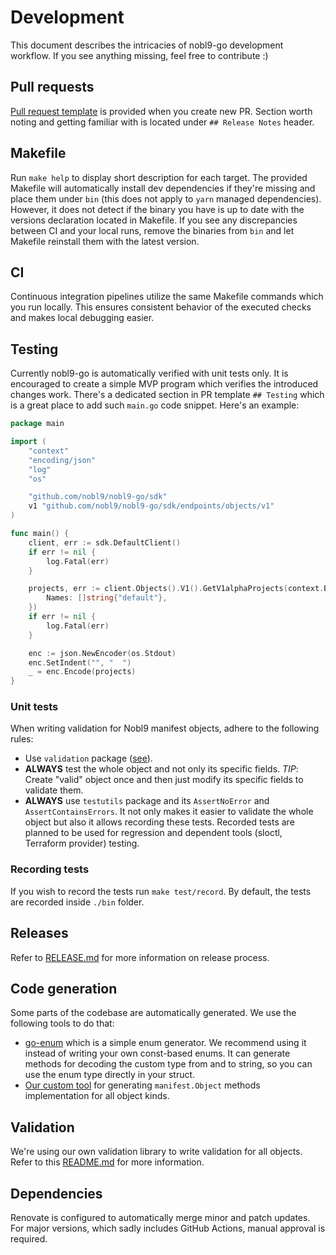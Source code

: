 # Development

This document describes the intricacies of nobl9-go development workflow.
If you see anything missing, feel free to contribute :)

## Pull requests

[Pull request template](.github/pull_request_template.md)
is provided when you create new PR.
Section worth noting and getting familiar with is located under
`## Release Notes` header.

## Makefile

Run `make help` to display short description for each target.
The provided Makefile will automatically install dev dependencies if they're
missing and place them under `bin`
(this does not apply to `yarn` managed dependencies).
However, it does not detect if the binary you have is up to date with the
versions declaration located in Makefile.
If you see any discrepancies between CI and your local runs, remove the
binaries from `bin` and let Makefile reinstall them with the latest version.

## CI

Continuous integration pipelines utilize the same Makefile commands which
you run locally. This ensures consistent behavior of the executed checks
and makes local debugging easier.

## Testing

Currently nobl9-go is automatically verified with unit tests only.
It is encouraged to create a simple MVP program which verifies the introduced
changes work. There's a dedicated section in PR template `## Testing` which
is a great place to add such `main.go` code snippet.
Here's an example:

```go
package main

import (
	"context"
	"encoding/json"
	"log"
	"os"

	"github.com/nobl9/nobl9-go/sdk"
	v1 "github.com/nobl9/nobl9-go/sdk/endpoints/objects/v1"
)

func main() {
	client, err := sdk.DefaultClient()
	if err != nil {
		log.Fatal(err)
	}

	projects, err := client.Objects().V1().GetV1alphaProjects(context.Background(), v1.GetProjectsRequest{
		Names: []string{"default"},
	})
	if err != nil {
		log.Fatal(err)
	}

	enc := json.NewEncoder(os.Stdout)
	enc.SetIndent("", "  ")
	_ = enc.Encode(projects)
}
```

### Unit tests

When writing validation for Nobl9 manifest objects, adhere to the following
rules:

- Use `validation` package ([see](#validation)).
- **ALWAYS** test the whole object and not only its specific fields.
  *TIP*: Create "valid" object once and then just modify its specific fields
  to validate them.
- **ALWAYS** use `testutils` package and its `AssertNoError` and
  `AssertContainsErrors`. It not only makes it easier to validate the whole
  object but also it allows recording these tests.
  Recorded tests are planned to be used for regression and dependent
  tools (sloctl, Terraform provider) testing.

### Recording tests

If you wish to record the tests run `make test/record`.
By default, the tests are recorded inside `./bin` folder.

## Releases

Refer to [RELEASE.md](./RELEASE.md) for more information on release process.

## Code generation

Some parts of the codebase are automatically generated.
We use the following tools to do that:

- [go-enum](https://github.com/abice/go-enum)
  which is a simple enum generator. We recommend using it instead of writing
  your own const-based enums. It can generate methods for decoding the custom
  type from and to string, so you can use the enum type directly in your
  struct.
- [Our custom tool](scripts/generate-object-impl.go)
  for generating `manifest.Object` methods implementation for all object kinds.

## Validation

We're using our own validation library to write validation for all objects.
Refer to this [README.md](../internal/validation/README.md) for more information.

## Dependencies

Renovate is configured to automatically merge minor and patch updates.
For major versions, which sadly includes GitHub Actions, manual approval
is required.
